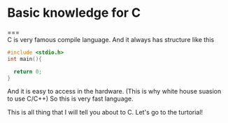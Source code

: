 # Basic knowledge for C
===  
C is very famous compile language.
And it always has structure like this
```C
#include <stdio.h>
int main(){

  return 0;
}
```
And it is easy to access in the hardware. (This is why white house suasion to use C/C++)
So this is very fast language.

This is all thing that  I will tell you about to C.
Let's go to the turtorial!
